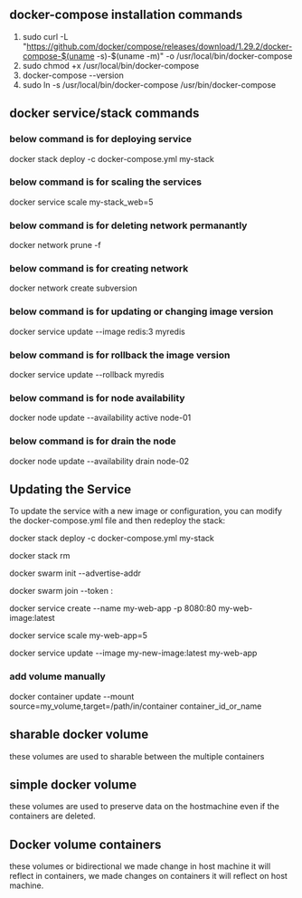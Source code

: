 ## docker-compose installation commands
1. sudo curl -L "https://github.com/docker/compose/releases/download/1.29.2/docker-compose-$(uname -s)-$(uname -m)" -o /usr/local/bin/docker-compose
2. sudo chmod +x /usr/local/bin/docker-compose
3. docker-compose --version
4. sudo ln -s /usr/local/bin/docker-compose /usr/bin/docker-compose

## docker service/stack commands

### below command is for deploying service

  docker stack deploy -c docker-compose.yml my-stack

### below command is for scaling the services

 docker service scale my-stack_web=5

### below command is for deleting network permanantly

docker network prune -f

### below command is for creating network

docker network create subversion

### below command is for updating or changing image version

docker service update --image redis:3 myredis 

### below command is for rollback the image version

docker service update --rollback myredis 

### below command is for node availability

docker node update --availability active node-01 

### below command is for drain the node

docker node update --availability drain node-02

## Updating the Service

To update the service with a new image or configuration, you can modify the docker-compose.yml file and then redeploy the stack:

docker stack deploy -c docker-compose.yml my-stack

docker stack rm <stack-name>


docker swarm init --advertise-addr <MANAGER-IP>

docker swarm join --token <TOKEN> <MANAGER-IP>:<PORT>

docker service create --name my-web-app -p 8080:80 my-web-image:latest

docker service scale my-web-app=5

docker service update --image my-new-image:latest my-web-app

### add volume manually 

docker container update --mount source=my_volume,target=/path/in/container container_id_or_name

## sharable docker volume

these volumes are used to sharable between the multiple containers

## simple docker volume

these volumes are used to preserve data on the hostmachine even if the containers are deleted.

## Docker volume containers

these volumes or bidirectional we made change in host machine it will reflect in containers,
we made changes on containers it will reflect on host machine.

